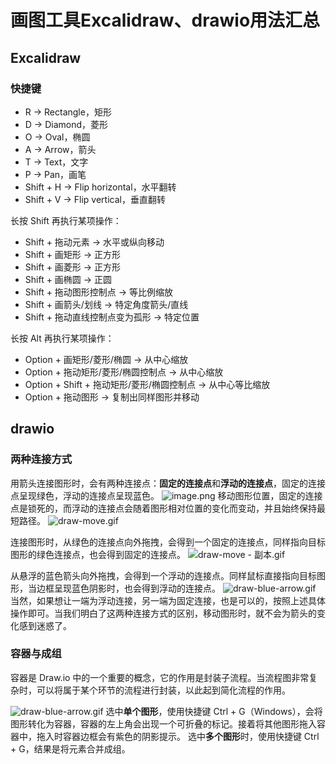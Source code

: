# 画图工具Excalidraw、drawio用法汇总

## Excalidraw
### 快捷键

- R → Rectangle，矩形
- D → Diamond，菱形
- O → Oval，椭圆
- A → Arrow，箭头
- T → Text，文字
- P → Pan，画笔
- Shift + H → Flip horizontal，水平翻转
- Shift + V → Flip vertical，垂直翻转

长按 Shift 再执行某项操作：

- Shift + 拖动元素 → 水平或纵向移动
- Shift + 画矩形 → 正方形
- Shift + 画菱形 → 正方形
- Shift + 画椭圆 → 正圆
- Shift + 拖动图形控制点 → 等比例缩放
- Shift + 画箭头/划线 → 特定角度箭头/直线
- Shift + 拖动直线控制点变为孤形 → 特定位置

长按 Alt 再执行某项操作：

- Option + 画矩形/菱形/椭圆 → 从中心缩放
- Option + 拖动矩形/菱形/椭圆控制点 → 从中心缩放
- Option + Shift + 拖动矩形/菱形/椭圆控制点 → 从中心等比缩放
- Option + 拖动图形 → 复制出同样图形并移动


## drawio

### 两种连接方式

用箭头连接图形时，会有两种连接点：**固定的连接点**和**浮动的连接点**，固定的连接点呈现绿色，浮动的连接点呈现蓝色。
![image.png](http://biji.51automate.cn/blogs/img/202504232010265.png)
移动图形位置，固定的连接点是锁死的，而浮动的连接点会随着图形相对位置的变化而变动，并且始终保持最短路径。
![draw-move.gif](http://biji.51automate.cn/blogs/img/202504232011476.gif)

连接图形时，从绿色的连接点向外拖拽，会得到一个固定的连接点，同样指向目标图形的绿色连接点，也会得到固定的连接点。
![draw-move - 副本.gif](http://biji.51automate.cn/blogs/img/202504232011956.gif)

从悬浮的蓝色箭头向外拖拽，会得到一个浮动的连接点。同样鼠标直接指向目标图形，当边框呈现蓝色阴影时，也会得到浮动的连接点。
![draw-blue-arrow.gif](http://biji.51automate.cn/blogs/img/202504232012422.gif)
当然，如果想让一端为浮动连接，另一端为固定连接，也是可以的，按照上述具体操作即可。当我们明白了这两种连接方式的区别，移动图形时，就不会为箭头的变化感到迷惑了。

### 容器与成组

容器是 Draw.io 中的一个重要的概念，它的作用是封装子流程。当流程图非常复杂时，可以将属于某个环节的流程进行封装，以此起到简化流程的作用。

![draw-blue-arrow.gif](http://biji.51automate.cn/blogs/img/202504232013053.gif)
选中**单个图形**，使用快捷键 Ctrl + G（Windows），会将图形转化为容器，容器的左上角会出现一个可折叠的标记。接着将其他图形拖入容器中，拖入时容器边框会有紫色的阴影提示。
选中**多个图形**时，使用快捷键 Ctrl + G，结果是将元素合并成组。
